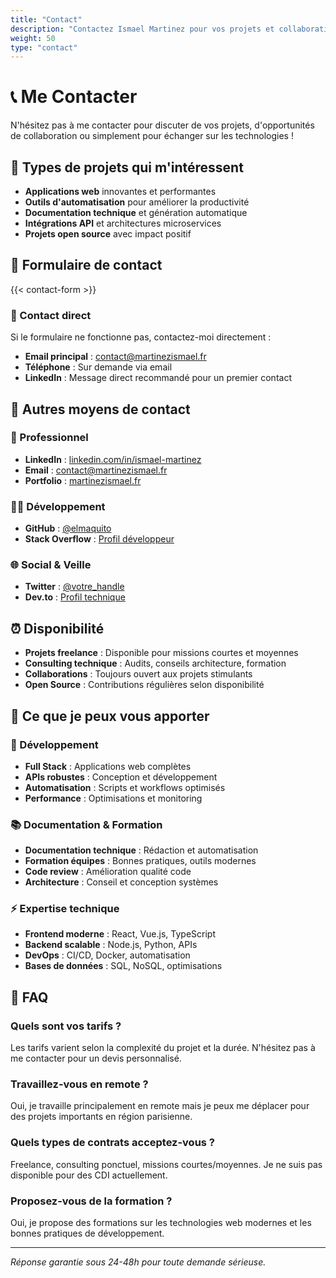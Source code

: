 ```yaml
---
title: "Contact"
description: "Contactez Ismael Martinez pour vos projets et collaborations"
weight: 50
type: "contact"
---
```


# 📞 Me Contacter

N'hésitez pas à me contacter pour discuter de vos projets, d'opportunités de collaboration ou simplement pour échanger sur les technologies !

## 🚀 Types de projets qui m'intéressent

- **Applications web** innovantes et performantes
- **Outils d'automatisation** pour améliorer la productivité
- **Documentation technique** et génération automatique  
- **Intégrations API** et architectures microservices
- **Projets open source** avec impact positif

## 📧 Formulaire de contact

{{< contact-form >}}

### 📮 Contact direct
Si le formulaire ne fonctionne pas, contactez-moi directement :
- **Email principal** : contact@martinezismael.fr
- **Téléphone** : Sur demande via email
- **LinkedIn** : Message direct recommandé pour un premier contact

## 🔗 Autres moyens de contact

### 💼 Professionnel
- **LinkedIn** : [linkedin.com/in/ismael-martinez](https://linkedin.com/in/ismael-martinez)
- **Email** : contact@martinezismael.fr
- **Portfolio** : [martinezismael.fr](https://martinezismael.fr)

### 👨‍💻 Développement  
- **GitHub** : [@elmaquito](https://github.com/elmaquito)
- **Stack Overflow** : [Profil développeur](https://stackoverflow.com/users/votre-id)

### 🌐 Social & Veille
- **Twitter** : [@votre_handle](https://twitter.com/votre_handle)
- **Dev.to** : [Profil technique](https://dev.to/votre-profil)

## ⏰ Disponibilité

- **Projets freelance** : Disponible pour missions courtes et moyennes
- **Consulting technique** : Audits, conseils architecture, formation
- **Collaborations** : Toujours ouvert aux projets stimulants
- **Open Source** : Contributions régulières selon disponibilité

## 🎯 Ce que je peux vous apporter

### 🔧 Développement
- **Full Stack** : Applications web complètes
- **APIs robustes** : Conception et développement
- **Automatisation** : Scripts et workflows optimisés
- **Performance** : Optimisations et monitoring

### 📚 Documentation & Formation
- **Documentation technique** : Rédaction et automatisation
- **Formation équipes** : Bonnes pratiques, outils modernes
- **Code review** : Amélioration qualité code
- **Architecture** : Conseil et conception systèmes

### ⚡ Expertise technique
- **Frontend moderne** : React, Vue.js, TypeScript
- **Backend scalable** : Node.js, Python, APIs
- **DevOps** : CI/CD, Docker, automatisation
- **Bases de données** : SQL, NoSQL, optimisations

## 💬 FAQ

### Quels sont vos tarifs ?
Les tarifs varient selon la complexité du projet et la durée. N'hésitez pas à me contacter pour un devis personnalisé.

### Travaillez-vous en remote ?
Oui, je travaille principalement en remote mais je peux me déplacer pour des projets importants en région parisienne.

### Quels types de contrats acceptez-vous ?
Freelance, consulting ponctuel, missions courtes/moyennes. Je ne suis pas disponible pour des CDI actuellement.

### Proposez-vous de la formation ?
Oui, je propose des formations sur les technologies web modernes et les bonnes pratiques de développement.

---

*Réponse garantie sous 24-48h pour toute demande sérieuse.*